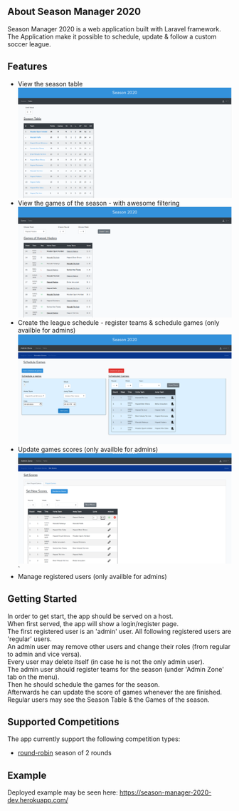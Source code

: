 ## About Season Manager 2020

Season Manager 2020 is a web application built with Laravel framework.<br>
The Application make it possible to schedule, update & follow a custom soccer league.

## Features
- View the season table
![Season Table Image](https://github.com/eshelsil/Soccer-Season-Manager/blob/dev/readme_img/season_table.png?raw=true)
- View the games of the season - with awesome filtering
![Games Table Image](https://github.com/eshelsil/Soccer-Season-Manager/blob/dev/readme_img/played_games_table.png?raw=true)
- Create the league schedule - register teams & schedule games (only availble for admins)
![Games Table Image](https://github.com/eshelsil/Soccer-Season-Manager/blob/dev/readme_img/schedule_games.png?raw=true)
- Update games scores (only availble for admins)
![Games Table Image](https://github.com/eshelsil/Soccer-Season-Manager/blob/dev/readme_img/set_score.png?raw=true)`
- Manage registered users (only availble for admins)

## Getting Started
In order to get start, the app should be served on a host.<br>
When first served, the app will show a login/register page.<br>
The first registered user is an 'admin' user. All following registered users are 'regular' users.<br>
An admin user may remove other users and change their roles (from regular to admin and vice versa).<br>
Every user may delete itself (in case he is not the only admin user).<br>
The admin user should register teams for the season (under 'Admin Zone' tab on the menu).<br>
Then he should schedule the games for the season.<br>
Afterwards he can update the score of games whenever the are finished.<br>
Regular users may see the Season Table & the Games of the season.

## Supported Competitions
The app currently support the following competition types:
- [round-robin](https://en.wikipedia.org/wiki/Round-robin_tournament) season of 2 rounds


## Example
Deployed example may be seen here:
https://season-manager-2020-dev.herokuapp.com/
